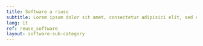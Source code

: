 ```yaml
---
title: Software a riuso
subtitle: Lorem ipsum dolor sit amet, consectetur adipisici elit, sed eiusmod tempor incidunt ut labore et dolore magna aliqua. Ut enim ad minim veniam, quis nostrud
lang: it
ref: reuse_software
layout: software-sub-category
---
```

